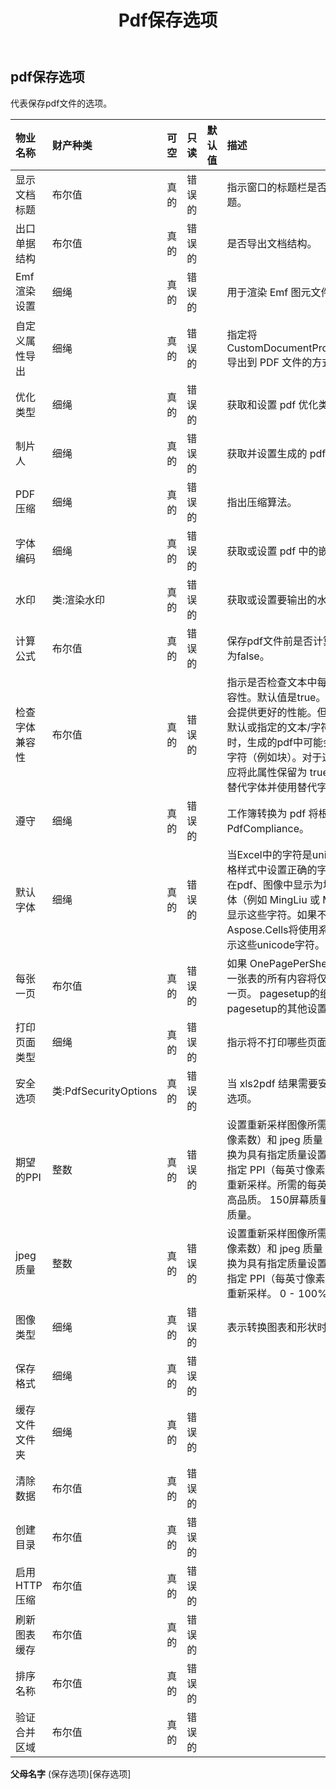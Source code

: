 ﻿---
title: Pdf保存选项
second_title: Aspose.Cells Cloud Documen
type: docs
url: /zh/specification/model/pdfsaveoptions/
description: Aspose.Cells 云模型规范：PdfSaveOptions。轻松处理 Excel 和其他电子表格文档，具有打开、生成、编辑、拆分、合并、比较和转换等功能
weight: 50
---
## **pdf保存选项**

代表保存pdf文件的选项。

|物业名称|财产种类|可空|只读|默认值|描述|
|:- |:- |:- |:- |:- |:- |
|显示文档标题|布尔值|真的|错误的||指示窗口的标题栏是否应显示文档标题。|
|出口单据结构|布尔值|真的|错误的||是否导出文档结构。|
|Emf渲染设置|细绳|真的|错误的||用于渲染 Emf 图元文件的设置。|
|自定义属性导出|细绳|真的|错误的||指定将 CustomDocumentPropertyCollection 导出到 PDF 文件的方式。|
|优化类型|细绳|真的|错误的||获取和设置 pdf 优化类型。|
|制片人|细绳|真的|错误的||获取并设置生成的 pdf 文档的生成器。|
| PDF压缩|细绳|真的|错误的||指出压缩算法。|
|字体编码|细绳|真的|错误的||获取或设置 pdf 中的嵌入字体编码。|
|水印|类:渲染水印|真的|错误的||获取或设置要输出的水印。|
|计算公式|布尔值|真的|错误的||保存pdf文件前是否计算公式。默认值为false。|
|检查字体兼容性|布尔值|真的|错误的||指示是否检查文本中每个字符的字体兼容性。默认值是true。禁用此属性可能会提供更好的性能。但是，当无法使用默认或指定的文本/字符字体来渲染时，生成的pdf中可能会出现不可读的字符（例如块）。对于这种情况，用户应将此属性保留为 true，以便可以搜索替代字体并使用替代字体来呈现文本；|
|遵守|细绳|真的|错误的||工作簿转换为 pdf 将根据此属性中的 PdfCompliance。|
|默认字体|细绳|真的|错误的||当Excel中的字符是unicode且未在单元格样式中设置正确的字体时，它们可能在pdf、图像中显示为块。设置默认字体（例如 MingLiu 或 MS Gothic）来显示这些字符。如果不设置该属性，Aspose.Cells将使用系统默认字体来显示这些unicode字符。|
|每张一页|布尔值|真的|错误的||如果 OnePagePerSheet 为 true ，则一张表的所有内容将仅输出到结果中的一页。 pagesetup的纸张尺寸将失效，pagesetup的其他设置仍然有效。|
|打印页面类型|细绳|真的|错误的||指示将不打印哪些页面。|
|安全选项|类:PdfSecurityOptions|真的|错误的||当 xls2pdf 结果需要安全性时，设置此选项。|
|期望的PPI|整数|真的|错误的||设置重新采样图像所需的 PPI（每英寸像素数）和 jpeg 质量 所有图像都将转换为具有指定质量设置的 JPEG，大于指定 PPI（每英寸像素数）的图像将被重新采样。所需的每英寸像素数。 220高品质。 150屏幕质量。 96 电子邮件质量。|
| jpeg质量|整数|真的|错误的||设置重新采样图像所需的 PPI（每英寸像素数）和 jpeg 质量 所有图像都将转换为具有指定质量设置的 JPEG，大于指定 PPI（每英寸像素数）的图像将被重新采样。 0 - 100% JPEG 质量。|
|图像类型|细绳|真的|错误的||表示转换图表和形状时的图像类型。|
|保存格式|细绳|真的|错误的|||
|缓存文件文件夹|细绳|真的|错误的|||
|清除数据|布尔值|真的|错误的|||
|创建目录|布尔值|真的|错误的|||
|启用HTTP压缩|布尔值|真的|错误的|||
|刷新图表缓存|布尔值|真的|错误的|||
|排序名称|布尔值|真的|错误的|||
|验证合并区域|布尔值|真的|错误的|||

**父母名字** (保存选项)[保存选项]